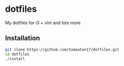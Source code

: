 # dotfiles
My dotfiles for i3 + vim and lots more
## Installation
```bash
git clone https://github.com/tomeaton17/dotfiles.git
cd dotfiles
./install
```
